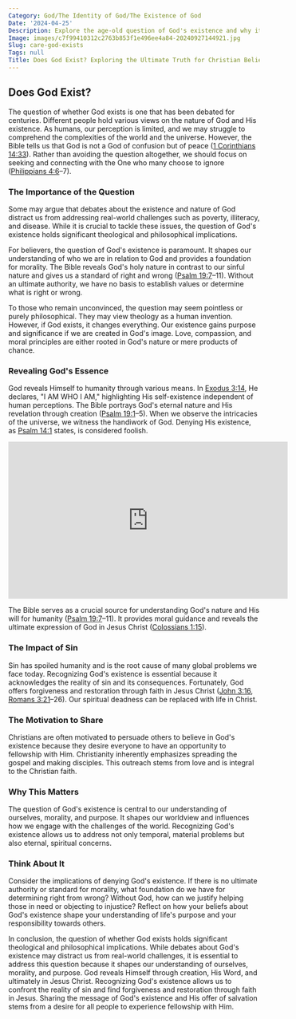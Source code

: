 ```yaml
---
Category: God/The Identity of God/The Existence of God
Date: '2024-04-25'
Description: Explore the age-old question of God's existence and why it matters. Delve into both philosophical arguments and personal reflections on faith and belief.
Image: images/c7f99410312c2763b853f1e496ee4a84-20240927144921.jpg
Slug: care-god-exists
Tags: null
Title: Does God Exist? Exploring the Ultimate Truth for Christian Believers
---
```


## Does God Exist?

The question of whether God exists is one that has been debated for centuries. Different people hold various views on the nature of God and His existence. As humans, our perception is limited, and we may struggle to comprehend the complexities of the world and the universe. However, the Bible tells us that God is not a God of confusion but of peace ([1 Corinthians 14:33](https://www.bibleref.com/1-Corinthians/14/1-Corinthians-14-33.html)). Rather than avoiding the question altogether, we should focus on seeking and connecting with the One who many choose to ignore ([Philippians 4:6](https://www.bibleref.com/Philippians/4/Philippians-4-6.html)–7).

### The Importance of the Question

Some may argue that debates about the existence and nature of God distract us from addressing real-world challenges such as poverty, illiteracy, and disease. While it is crucial to tackle these issues, the question of God's existence holds significant theological and philosophical implications.

For believers, the question of God's existence is paramount. It shapes our understanding of who we are in relation to God and provides a foundation for morality. The Bible reveals God's holy nature in contrast to our sinful nature and gives us a standard of right and wrong ([Psalm 19:7](https://www.bibleref.com/Psalm/19/Psalm-19-7.html)–11). Without an ultimate authority, we have no basis to establish values or determine what is right or wrong.

To those who remain unconvinced, the question may seem pointless or purely philosophical. They may view theology as a human invention. However, if God exists, it changes everything. Our existence gains purpose and significance if we are created in God's image. Love, compassion, and moral principles are either rooted in God's nature or mere products of chance.

### Revealing God's Essence

God reveals Himself to humanity through various means. In [Exodus 3:14](https://www.bibleref.com/Exodus/3/Exodus-3-14.html), He declares, "I AM WHO I AM," highlighting His self-existence independent of human perceptions. The Bible portrays God's eternal nature and His revelation through creation ([Psalm 19:1](https://www.bibleref.com/Psalm/19/Psalm-19-1.html)–5). When we observe the intricacies of the universe, we witness the handiwork of God. Denying His existence, as [Psalm 14:1](https://www.bibleref.com/Psalm/14/Psalm-14-1.html) states, is considered foolish.


<iframe width="560" height="315" src="https://www.youtube.com/embed/ETGhpcYte2I" frameborder="0" allow="autoplay; encrypted-media" allowfullscreen></iframe>


The Bible serves as a crucial source for understanding God's nature and His will for humanity ([Psalm 19:7](https://www.bibleref.com/Psalm/19/Psalm-19-7.html)–11). It provides moral guidance and reveals the ultimate expression of God in Jesus Christ ([Colossians 1:15](https://www.bibleref.com/Colossians/1/Colossians-1-15.html)).

### The Impact of Sin

Sin has spoiled humanity and is the root cause of many global problems we face today. Recognizing God's existence is essential because it acknowledges the reality of sin and its consequences. Fortunately, God offers forgiveness and restoration through faith in Jesus Christ ([John 3:16](https://www.bibleref.com/John/3/John-3-16.html), [Romans 3:21](https://www.bibleref.com/Romans/3/Romans-3-21.html)–26). Our spiritual deadness can be replaced with life in Christ.

### The Motivation to Share

Christians are often motivated to persuade others to believe in God's existence because they desire everyone to have an opportunity to fellowship with Him. Christianity inherently emphasizes spreading the gospel and making disciples. This outreach stems from love and is integral to the Christian faith.

### Why This Matters

The question of God's existence is central to our understanding of ourselves, morality, and purpose. It shapes our worldview and influences how we engage with the challenges of the world. Recognizing God's existence allows us to address not only temporal, material problems but also eternal, spiritual concerns.

### Think About It

Consider the implications of denying God's existence. If there is no ultimate authority or standard for morality, what foundation do we have for determining right from wrong? Without God, how can we justify helping those in need or objecting to injustice? Reflect on how your beliefs about God's existence shape your understanding of life's purpose and your responsibility towards others.

In conclusion, the question of whether God exists holds significant theological and philosophical implications. While debates about God's existence may distract us from real-world challenges, it is essential to address this question because it shapes our understanding of ourselves, morality, and purpose. God reveals Himself through creation, His Word, and ultimately in Jesus Christ. Recognizing God's existence allows us to confront the reality of sin and find forgiveness and restoration through faith in Jesus. Sharing the message of God's existence and His offer of salvation stems from a desire for all people to experience fellowship with Him.